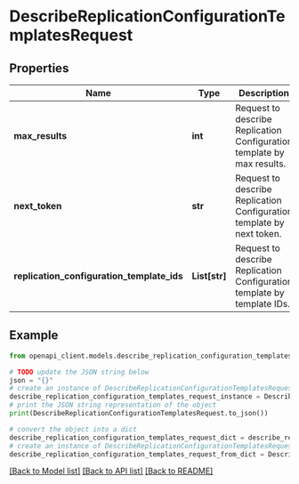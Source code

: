 # DescribeReplicationConfigurationTemplatesRequest


## Properties

Name | Type | Description | Notes
------------ | ------------- | ------------- | -------------
**max_results** | **int** | Request to describe Replication Configuration template by max results. | [optional] 
**next_token** | **str** | Request to describe Replication Configuration template by next token. | [optional] 
**replication_configuration_template_ids** | **List[str]** | Request to describe Replication Configuration template by template IDs. | [optional] 

## Example

```python
from openapi_client.models.describe_replication_configuration_templates_request import DescribeReplicationConfigurationTemplatesRequest

# TODO update the JSON string below
json = "{}"
# create an instance of DescribeReplicationConfigurationTemplatesRequest from a JSON string
describe_replication_configuration_templates_request_instance = DescribeReplicationConfigurationTemplatesRequest.from_json(json)
# print the JSON string representation of the object
print(DescribeReplicationConfigurationTemplatesRequest.to_json())

# convert the object into a dict
describe_replication_configuration_templates_request_dict = describe_replication_configuration_templates_request_instance.to_dict()
# create an instance of DescribeReplicationConfigurationTemplatesRequest from a dict
describe_replication_configuration_templates_request_from_dict = DescribeReplicationConfigurationTemplatesRequest.from_dict(describe_replication_configuration_templates_request_dict)
```
[[Back to Model list]](../README.md#documentation-for-models) [[Back to API list]](../README.md#documentation-for-api-endpoints) [[Back to README]](../README.md)


